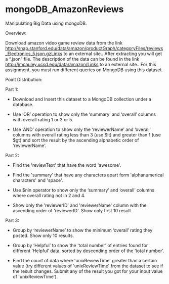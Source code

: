 # mongoDB_AmazonReviews
Manipulating Big Data using mongoDB.

Overview:

Download amazon video game review data from the link http://snap.stanford.edu/data/amazon/productGraph/categoryFiles/reviews_Electronics_5.json.gzLinks to an external site.. After extracting you will get a “.json” file. The description of the data can be found in the link http://jmcauley.ucsd.edu/data/amazon/Links to an external site.. For this assignment, you must run different queries on MongoDB using this dataset.

Point Distribution:

Part 1:

* Download and Insert this dataset to a MongoDB collection under a database.

* Use ‘OR’ operation to show only the ‘summary’ and ‘overall’ columns with overall rating 1 or 3 or 5.

* Use ‘AND’ operation to show only the ‘reviewerName’ and ‘overall’ columns with overall rating less than 3 (use $lt) and greater than 1 (use $gt) and sort the result by the ascending alphabetic order of ‘reviewerName’.

Part 2:

* Find the 'reviewText' that have the word 'awesome'.

* Find the 'summary' that have any characters apart form 'alphanumerical characters' and 'space'.

* Use $nin operator to show only the ‘summary’ and ‘overall’ columns where overall rating not in 2 and 4.

* Show only the 'reviewerID' and 'reviewerName' column with the ascending order of 'reviewerID'. Show only first 10 result.

Part 3:

* Group by ‘reviewerName’ to show the minimum ‘overall’ rating they posted. Show only 10 results.

* Group by ‘Helpful’ to show the ‘total number’ of entries found for different ‘Helpful’ data, sorted by descending order of the ‘total number’.

* Find the count of data where 'unixReviewTime' greater than a certain value (try different values of 'unixReviewTime' from the dataset to see if the result changes. Submit any of the result you got for your input value of 'unixReviewTime').

